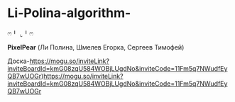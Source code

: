 # Li-Polina-algorithm-
ෆ⁠╹⁠ ⁠.̮⁠ ⁠╹⁠ෆ

<b>PixelPear</b> (Ли Полина, Шмелев Егорка, Сергеев Тимофей)

Доска-https://mogu.so/inviteLink?inviteBoardId=kmG08zqU584WOBjLUgdNo&inviteCode=11Fm5q7NWudfEyQB7wUOGr)https://mogu.so/inviteLink?inviteBoardId=kmG08zqU584WOBjLUgdNo&inviteCode=11Fm5q7NWudfEyQB7wUOGr

